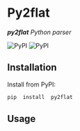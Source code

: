 # Py2flat

_**py2flat** Python parser_

![PyPI](https://img.shields.io/pypi/v/py2flat) ![PyPI](https://img.shields.io/pypi/pyversions/py2flat)

## Installation

Install from PyPI:
```bash
pip  install  py2flat
```
## Usage
